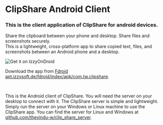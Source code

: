 # ClipShare Android Client

### This is the client application of ClipShare for android devices.
Share the clipboard between your phone and desktop. Share files and screenshots securely.
<br>
This is a lightweight, cross-platform app to share copied text, files, and screenshots
between an Android phone and a desktop.

![Get it on IzzyOnDroid](https://gitlab.com/IzzyOnDroid/repo/-/raw/master/assets/IzzyOnDroid.png)
<br>

Download the app from [Fdroid apt.izzysoft.de/fdroid/index/apk/com.tw.clipshare](https://apt.izzysoft.de/fdroid/index/apk/com.tw.clipshare/).

<br>

This is the Android client of ClipShare. You will need the server on your desktop to
connect with it. The ClipShare server is simple and lightweight. Simply run the server
on your Windows or Linux machine to use the ClipShare app. You can find the server for
Linux and Windows at [github.com/thevindu-w/clip_share_server](https://github.com/thevindu-w/clip_share_server).